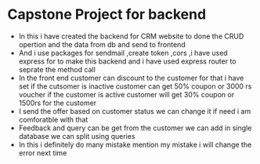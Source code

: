 <h1>Capstone Project for backend</h1>
<ul>
<li>In this i have created the backend for CRM website to done the CRUD opertion and the data from db and send to frontend</li>
<li>And i use packages for sendmail ,create token ,cors ,i have used express for to make this backend and i have used express router to seprate the method call</li>
<li>In the front end customer can discount to the customer for that i have set if the cutsomer is inactive customer can get 50% coupon or 3000 rs voucher if the customer is active customer will get 30% coupon or 1500rs for the customer</li>
<li>I send the offer based on customer status we can change it if need i am comforatble with that</li>
<li>Feedback and query can be get from the customer we can add in single database we can split using queries</li>
<li>In this i definitely do many mistake mention my mistake i will change the error next time</li>
</ul>
